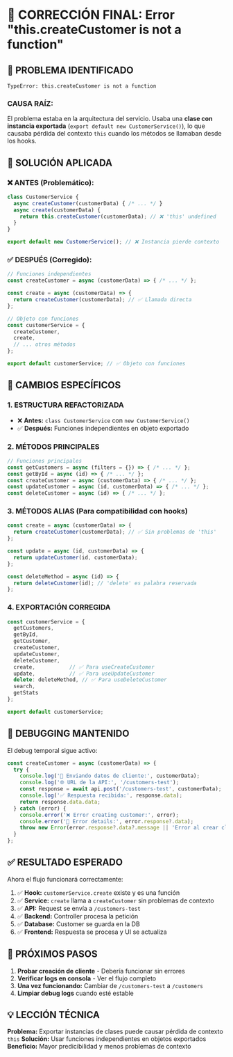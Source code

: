 # 🔧 CORRECCIÓN FINAL: Error "this.createCustomer is not a function"

## 🚨 **PROBLEMA IDENTIFICADO**

```
TypeError: this.createCustomer is not a function
```

### **CAUSA RAÍZ:**
El problema estaba en la arquitectura del servicio. Usaba una **clase con instancia exportada** (`export default new CustomerService()`), lo que causaba pérdida del contexto `this` cuando los métodos se llamaban desde los hooks.

## 🔧 **SOLUCIÓN APLICADA**

### ❌ **ANTES (Problemático):**
```javascript
class CustomerService {
  async createCustomer(customerData) { /* ... */ }
  async create(customerData) {
    return this.createCustomer(customerData); // ❌ 'this' undefined
  }
}

export default new CustomerService(); // ❌ Instancia pierde contexto
```

### ✅ **DESPUÉS (Corregido):**
```javascript
// Funciones independientes
const createCustomer = async (customerData) => { /* ... */ };

const create = async (customerData) => {
  return createCustomer(customerData); // ✅ Llamada directa
};

// Objeto con funciones
const customerService = {
  createCustomer,
  create,
  // ... otros métodos
};

export default customerService; // ✅ Objeto con funciones
```

## 🎯 **CAMBIOS ESPECÍFICOS**

### 1. **ESTRUCTURA REFACTORIZADA**
- ❌ **Antes:** `class CustomerService` con `new CustomerService()`
- ✅ **Después:** Funciones independientes en objeto exportado

### 2. **MÉTODOS PRINCIPALES**
```javascript
// Funciones principales
const getCustomers = async (filters = {}) => { /* ... */ };
const getById = async (id) => { /* ... */ };
const createCustomer = async (customerData) => { /* ... */ };
const updateCustomer = async (id, customerData) => { /* ... */ };
const deleteCustomer = async (id) => { /* ... */ };
```

### 3. **MÉTODOS ALIAS (Para compatibilidad con hooks)**
```javascript
const create = async (customerData) => {
  return createCustomer(customerData); // ✅ Sin problemas de 'this'
};

const update = async (id, customerData) => {
  return updateCustomer(id, customerData);
};

const deleteMethod = async (id) => {
  return deleteCustomer(id); // 'delete' es palabra reservada
};
```

### 4. **EXPORTACIÓN CORREGIDA**
```javascript
const customerService = {
  getCustomers,
  getById,
  getCustomer,
  createCustomer,
  updateCustomer,
  deleteCustomer,
  create,           // ✅ Para useCreateCustomer
  update,           // ✅ Para useUpdateCustomer  
  delete: deleteMethod, // ✅ Para useDeleteCustomer
  search,
  getStats
};

export default customerService;
```

## 🧪 **DEBUGGING MANTENIDO**

El debug temporal sigue activo:
```javascript
const createCustomer = async (customerData) => {
  try {
    console.log('🚀 Enviando datos de cliente:', customerData);
    console.log('🌐 URL de la API:', '/customers-test');
    const response = await api.post('/customers-test', customerData);
    console.log('✅ Respuesta recibida:', response.data);
    return response.data.data;
  } catch (error) {
    console.error('❌ Error creating customer:', error);
    console.error('📝 Error details:', error.response?.data);
    throw new Error(error.response?.data?.message || 'Error al crear cliente');
  }
};
```

## ✅ **RESULTADO ESPERADO**

Ahora el flujo funcionará correctamente:

1. ✅ **Hook:** `customerService.create` existe y es una función
2. ✅ **Service:** `create` llama a `createCustomer` sin problemas de contexto
3. ✅ **API:** Request se envía a `/customers-test`
4. ✅ **Backend:** Controller procesa la petición
5. ✅ **Database:** Customer se guarda en la DB
6. ✅ **Frontend:** Respuesta se procesa y UI se actualiza

## 🎯 **PRÓXIMOS PASOS**

1. **Probar creación de cliente** - Debería funcionar sin errores
2. **Verificar logs en consola** - Ver el flujo completo
3. **Una vez funcionando:** Cambiar de `/customers-test` a `/customers`
4. **Limpiar debug logs** cuando esté estable

## 💡 **LECCIÓN TÉCNICA**

**Problema:** Exportar instancias de clases puede causar pérdida de contexto `this`
**Solución:** Usar funciones independientes en objetos exportados
**Beneficio:** Mayor predicibilidad y menos problemas de contexto
